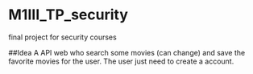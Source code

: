 # M1III_TP_security
final project for security courses

##Idea
A API web who search some movies (can change) and save the favorite movies for the user.
The user just need to create a account.
